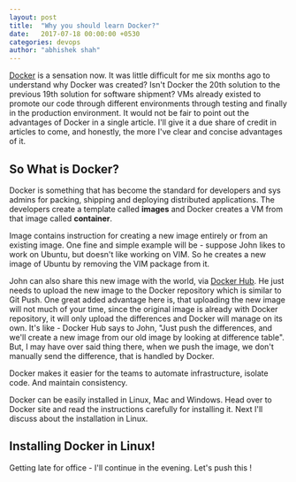 ```yaml
---
layout: post
title:  "Why you should learn Docker?"
date:   2017-07-18 00:00:00 +0530
categories: devops
author: "abhishek shah"
---
```


[Docker](https://www.docker.com/) is a sensation now. It was little difficult for me six months ago to understand why Docker was created? Isn't Docker the 20th solution to the previous 19th solution for software shipment? VMs already existed to promote our code through different environments through testing and finally in the production environment. It would not be fair to point out the advantages of Docker in a single article. I'll give it a due share of credit in articles to come, and honestly, the more I've clear and concise advantages of it.

## So What is Docker?
Docker is something that has become the standard for developers and sys admins for packing, shipping and deploying distributed applications. The developers create a template called **images** and Docker creates a VM from that image called **container**.

Image contains instruction for creating a new image entirely or from an existing image. One fine and simple example will be - suppose John likes to work on Ubuntu, but doesn't like working on VIM. So he creates a new image of Ubuntu by removing the VIM package from it.

John can also share this new image with the world, via [Docker Hub](https://hub.docker.com/). He just needs to upload the new image to the Docker repository which is similar to Git Push. One great added advantage here is, that uploading the new image will not much of your time, since the original image is already with Docker repository, it will only upload the differences and Docker will manage on its own. It's like - Docker Hub says to John, "Just push the differences, and we'll create a new image from our old image by looking at difference table". But, I may have over said thing there, when we push the image, we don't manually send the difference, that is handled by Docker.  

Docker makes it easier for the teams to automate infrastructure, isolate code. And maintain consistency.

Docker can be easily installed in Linux, Mac and Windows. Head over to Docker site and read the instructions carefully for installing it. Next I'll discuss about the installation in Linux.

## Installing Docker in Linux!
Getting late for office - I'll continue in the evening. Let's push this !
